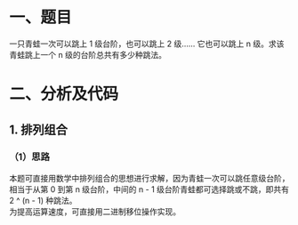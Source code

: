 # 一、题目
一只青蛙一次可以跳上 1 级台阶，也可以跳上 2 级…… 它也可以跳上 n 级。求该青蛙跳上一个 n 级的台阶总共有多少种跳法。   
# 二、分析及代码
## 1. 排列组合
### （1）思路
本题可直接用数学中排列组合的思想进行求解，因为青蛙一次可以跳任意级台阶，相当于从第 0 到第 n 级台阶，中间的 n - 1 级台阶青蛙都可选择跳或不跳，即共有 2 ^ (n - 1) 种跳法。   
为提高运算速度，可直接用二进制移位操作实现。  
